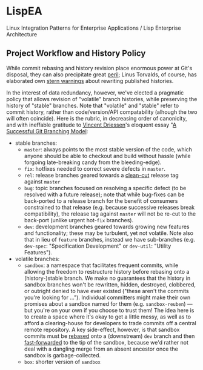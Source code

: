 LispEA
======

Linux Integration Patterns for Enterprise Applications / Lisp Enterprise Architecture

## Project Workflow and History Policy

While commit rebasing and history revision place enormous power
at Git's disposal, they can also precipitate great
[peril](http://git-scm.com/book/en/Git-Branching-Rebasing#The-Perils-of-Rebasing);
Linus Torvalds, of course, has elaborated own [stern
warnings](http://lwn.net/Articles/328438/) about rewriting published
histories.

In the interest of data redundancy, however, we've elected a
pragmatic policy that allows revision of "volatile" branch histories,
while preserving the history of "stable" branches. Note that
"volatile" and "stable" refer to commit history, rather than
code/version/API compatability (alhough the two will often
coincide). Here is the rubric, in decreasing order of canonicity, and
with ineffable gratitude to [Vincent
Driessen](http://flattr.com/profile/nvie)'s eloquent essay
"[A Successful Git Branching
Model](http://nvie.com/posts/a-successful-git-branching-model/):

- stable branches:
    - `master`: always points to the most stable version of the code,
      which anyone should be able to checkout and build without
      hassle (while forgoing late-breaking candy from the
      bleeding-edge).
    - `fix`: hotfixes needed to correct severe defects in `master`.
    - `rel`: release branches geared towards a
      [clean-cut](http://semver.org/) release tag against `master`
    - `bug`: topic branches focused on resolving a specific defect
      (to be resolved with a future release); note that while
      bug-fixes can be back-ported to a release branch for the benefit
      of consumers constrained to that release (e.g. because
      successive releases break compatibility), the release tag
      against `master` will not be re-cut to the back-port (unlike
      urgent hot-`fix` branches).
    - `dev`: development branches geared towards growing new features
      and functionality; these may be turbulent, yet not
      volatile. Note also that in lieu of `feature` branches, instead
      we have sub-branches (e.g. `dev-spec`: "Specification
      Development" or `dev-util`: "Utility Features").
- volatile branches:
    - `sandbox`: a namespace that facilitates frequent commits, while
      allowing the freedom to restructure history before rebasing onto a
      (history-)stable branch. We make no guarantees that the history
      in sandbox branches won't be rewritten, hidden, destroyed,
      clobbered, or outright denied to have ever existed ("these
      aren't the commits you're looking for …"). Individual committers
      might make their own promises about a sandbox named for them
      (e.g. `sandbox-reuben`) — but you're on your own if you choose
      to trust them! The idea here is to create a space where it's
      okay to get a little messy, as well as to afford a
      clearing-house for developers to trade commits off a central
      remote repository. A key side-effect, however, is that sandbox
      commits must be
      [rebased](http://git-scm.com/book/en/Git-Branching-Rebasing#The-Basic-Rebase)
      onto a (downstream) `dev` branch and then
      [fast-forwarded](http://git-scm.com/docs/git-merge#_fast-forward_merge)
      to the tip of the sandbox, because we'd rather not deal with a
      dangling merge from an absent ancestor once the sandbox is
      garbage-collected.
    - `box`: shorter version of `sandbox`
